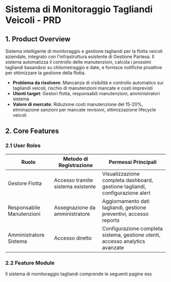 # Sistema di Monitoraggio Tagliandi Veicoli - PRD

## 1. Product Overview

Sistema intelligente di monitoraggio e gestione tagliandi per la flotta veicoli aziendale, integrato con l'infrastruttura esistente di Gestione Partesa. Il sistema automatizza il controllo delle manutenzioni, calcola i prossimi tagliandi basandosi su chilometraggio e date, e fornisce notifiche proattive per ottimizzare la gestione della flotta.

- **Problema da risolvere**: Mancanza di visibilità e controllo automatico sui tagliandi veicoli, rischio di manutenzioni mancate e costi imprevisti
- **Utenti target**: Gestori flotta, responsabili manutenzioni, amministratori sistema
- **Valore di mercato**: Riduzione costi manutenzione del 15-20%, eliminazione sanzioni per mancate revisioni, ottimizzazione lifecycle veicoli

## 2. Core Features

### 2.1 User Roles

| Ruolo | Metodo di Registrazione | Permessi Principali |
|-------|------------------------|---------------------|
| Gestore Flotta | Accesso tramite sistema esistente | Visualizzazione completa dashboard, gestione tagliandi, configurazione alert |
| Responsabile Manutenzioni | Assegnazione da amministratore | Aggiornamento dati tagliandi, gestione preventivi, accesso reports |
| Amministratore Sistema | Accesso diretto | Configurazione completa sistema, gestione utenti, accesso analytics avanzate |

### 2.2 Feature Module

Il sistema di monitoraggio tagliandi comprende le seguenti pagine ess